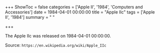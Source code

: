 +++
ShowToc = false
categories = ['Apple II', '1984', 'Computers and Accessories']
date = 1984-04-01 00:00:00
title = "Apple IIc"
tags = ['Apple II', '1984']
summary = " "

+++

The Apple IIc was released on 1984-04-01 00:00:00.

Source: `https://en.wikipedia.org/wiki/Apple_IIc`


